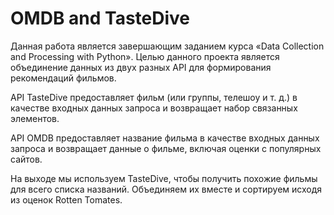 # OMDB and TasteDive
Данная работа является завершающим заданием курса «Data Collection and Processing with Python». Целью данного проекта является объединение данных из двух разных API для формирования рекомендаций фильмов.

API TasteDive предоставляет фильм (или группы, телешоу и т. д.) в качестве входных данных запроса и возвращает набор связанных элементов.

API OMDB предоставляет название фильма в качестве входных данных запроса и возвращает данные о фильме, включая оценки с популярных сайтов.

На выходе мы используем TasteDive, чтобы получить похожие фильмы для всего списка названий. Объединяем их вместе и сортируем исходя из оценок Rotten Tomates.
